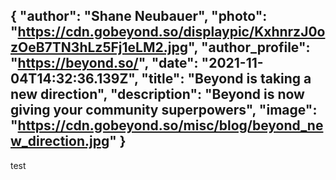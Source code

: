 {
  "author": "Shane Neubauer",
  "photo": "https://cdn.gobeyond.so/displaypic/KxhnrzJ0ozOeB7TN3hLz5Fj1eLM2.jpg",
  "author_profile": "https://beyond.so/",
  "date": "2021-11-04T14:32:36.139Z",
  "title": "Beyond is taking a new direction",
  "description": "Beyond is now giving your community superpowers",
  "image": "https://cdn.gobeyond.so/misc/blog/beyond_new_direction.jpg"
}
---

test